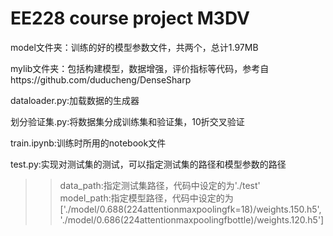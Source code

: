 # EE228 course project M3DV  
model文件夹：训练的好的模型参数文件，共两个，总计1.97MB  

mylib文件夹：包括构建模型，数据增强，评价指标等代码，参考自https://github.com/duducheng/DenseSharp  

dataloader.py:加载数据的生成器  

划分验证集.py:将数据集分成训练集和验证集，10折交叉验证  

train.ipynb:训练时所用的notebook文件  

test.py:实现对测试集的测试，可以指定测试集的路径和模型参数的路径  
>>data_path:指定测试集路径，代码中设定的为'./test'  
>>model_path:指定模型路径，代码中设定的为['./model/0.688(224attentionmaxpoolingfk=18)/weights.150.h5',
                                         './model/0.686(224attentionmaxpoolingfbottle)/weights.120.h5']

